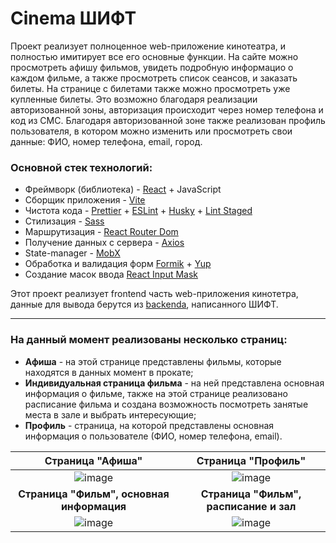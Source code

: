# Cinema ШИФТ
Проект реализует полноценное web-приложение кинотеатра, и полностью имитирует все его основные функции. На сайте можно просмотреть афишу фильмов, увидеть подробную информацио о каждом фильме, а также просмотреть список сеансов, и заказать билеты. На странице с билетами также можно просмотреть уже купленные билеты. Это возможно благодаря реализации авторизованной зоны, авторизация происходит через номер телефона и код из СМС. Благодаря авторизованной зоне также реализован профиль пользователя, в котором можно изменить или просмотреть свои данные: ФИО, номер телефона, email, город.

### Основной стек технологий:
* Фреймворк (библиотека) - [React](https://react.dev/) + JavaScript
* Сборщик приложения - [Vite](https://vitejs.dev/)
* Чистота кода - [Prettier](https://prettier.io/) + [ESLint](https://eslint.org/) + [Husky](https://www.npmjs.com/package/husky) + [Lint Staged](https://www.npmjs.com/package/lint-staged)
* Стилизация - [Sass](https://sass-lang.com/)
* Маршрутизация - [React Router Dom](https://reactrouter.com/en/main)
* Получение данных с сервера - [Axios](https://www.npmjs.com/package/axios)
* State-manager - [MobX](https://www.npmjs.com/package/mobx)
* Обработка и валидация форм [Formik](https://formik.org/) + [Yup](https://www.npmjs.com/package/yup)
* Создание масок ввода [React Input Mask](https://www.npmjs.com/package/react-input-mask)

Этот проект реализует frontend часть web-приложения кинотетра, данные для вывода берутся из [backendа](https://shift-backend.onrender.com/api#/), написанного ШИФТ.

___
### На данный момент реализованы несколько страниц:
* **Афиша** - на этой странице представлены фильмы, которые находятся в данных момент в прокате;
* **Индивидуальная страница фильма** - на ней представлена основная информация о фильме, также на этой странице реализовано расписание фильма и создана возможность посмотреть занятые места в зале и выбрать интересующие;
* **Профиль** - страница, на которой представлены основная информация о пользователе (ФИО, номер телефона, email).

|Страница "Афиша"|Страница "Профиль"|
|:--------------:|:--------------:|
|![image](https://github.com/Dima-Sosin/cinema-shift-2024/assets/127529532/d899cddd-09e2-4df6-8a99-6a7a083d5f11)|![image](https://github.com/Dima-Sosin/cinema-shift-2024/assets/127529532/056e04e4-9338-49d7-94fe-eee2df0dfebe)|
|**Страница "Фильм", основная информация**|**Страница "Фильм", расписание и зал**|
|![image](https://github.com/Dima-Sosin/cinema-shift-2024/assets/127529532/14af5315-0c76-48af-bf7f-fce7a5cc645b)|![image](https://github.com/Dima-Sosin/cinema-shift-2024/assets/127529532/11421a59-85f3-497b-b17c-a67e2d279ed1)|
